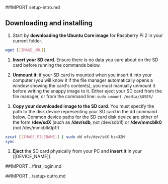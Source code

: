 ##IMPORT setup-intro.md

## Downloading and installing

1. Start by **downloading the Ubuntu Core image** for Raspberry Pi 2 in your current folder.
```sh
wget [[IMAGE_URL]]
```

1. **Insert your SD card**. Ensure there is no data you care about on the SD card before running the commands below.

1. **Unmount it**: if your SD card is mounted when you insert it into your computer (you will know it if the file manager automatically opens a window showing the card's contents), you must manually unmount it before writing the snappy image to it. Either eject your SD card from the file manager, or from the command line: `sudo umount /media/$USER/`

1. **Copy your downloaded image to the SD card**. You must specify the path to the disk device representing your SD card in the dd command below. Common device paths for the SD card disk device are either of the form **/dev/sdX** (such as **/dev/sdb**, not /dev/sdb1!) or **/dev/mmcblk0** (not /dev/mmcblk0p1!)
```sh
xzcat [[IMAGE_FILENAME]] | sudo dd of=/dev/sdX bs=32M
sync
```

1. **Eject** the SD card physically from your PC and **insert it** in your [[DEVICE_NAME]].

##IMPORT ../first_login.md

##IMPORT ../setup-outro.md
